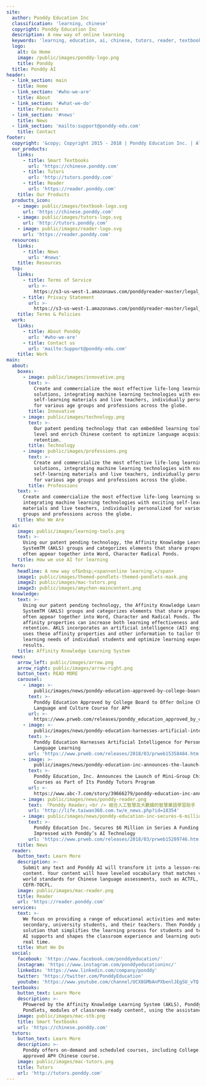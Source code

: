 ```yaml
---
site:
  author: Ponddy Education Inc
  classification: 'learning, chinese'
  copyright: Ponddy Education Inc
  description: A new way of online learning
  keywords: 'learning, education, ai, chinese, tutors, reader, textbook'
  logo:
    alt: Go Home
    image: /public/images/ponddy-logo.png
    title: Ponddy
  title: Ponddy AI
header:
  - link_section: main
    title: Home
  - link_section: '#who-we-are'
    title: About
  - link_section: '#what-we-do'
    title: Products
  - link_section: '#news'
    title: News
  - link_section: 'mailto:support@ponddy-edu.com'
    title: Contact
footer:
  copyright: '&copy; Copyright 2015 - 2018 | Ponddy Education Inc. | All Rights Reserved'
  our_products:
    links:
      - title: Smart Textbooks
        url: 'https://chinese.ponddy.com'
      - title: Tutors
        url: 'http://tutors.ponddy.com'
      - title: Reader
        url: 'https://reader.ponddy.com'
    title: Our Products
  products_icon:
    - image: public/images/textbook-logo.svg
      url: 'https://chinese.ponddy.com'
    - image: public/images/tutors-logo.svg
      url: 'http://tutors.ponddy.com'
    - image: public/images/reader-logo.svg
      url: 'https://reader.ponddy.com'
  resources:
    links:
      - title: News
        url: '#news'
    title: Resources
  tnp:
    links:
      - title: Terms of Service
        url: >-
          https://s3-us-west-1.amazonaws.com/ponddyreader-master/legal_documents/terms.html
      - title: Privacy Statement
        url: >-
          https://s3-us-west-1.amazonaws.com/ponddyreader-master/legal_documents/privacy.html
    title: Terms & Policies
  work:
    links:
      - title: About Ponddy
        url: '#who-we-are'
      - title: Contact us
        url: 'mailto:Support@ponddy-edu.com'
    title: Work
main:
  about:
    boxes:
      - image: public/images/innovative.png
        text: >-
          Create and commercialize the most effective life-long learning
          solutions, integrating machine learning technologies with exciting
          self-learning materials and live teachers, individually personalized
          for various age groups and professions across the globe.
        title: Innovative
      - image: public/images/technology.png
        text: >-
          Our patent pending technology that can embedded learning tools which
          level and enrich Chinese content to optimize language acquisition and
          retention.
        title: Technology
      - image: public/images/professions.png
        text: >-
          Create and commercialize the most effective life-long learning
          solutions, integrating machine learning technologies with exciting
          self-learning materials and live teachers, individually personalized
          for various age groups and professions across the globe.
        title: Professions
    text: >-
      Create and commercialize the most effective life-long learning solutions,
      integrating machine learning technologies with exciting self-learning
      materials and live teachers, individually personalized for various age
      groups and professions across the globe.
    title: Who We Are
  ai:
    image: public/images/learning-tools.png
    text: >-
      Using our patent pending technology, the Affinity Knowledge Learning
      SystemTM (AKLS) groups and categorizes elements that share properties and
      often appear together into Word, Character Radical Ponds.
    title: How we use AI for learning
  hero:
    headline: A new way of&nbsp;<span>online learning.</span>
    image1: public/images/themed-pondlets-themed-pondlets-mask.png
    image2: public/images/mac-tutors.png
    image3: public/images/amychen-maincontent.png
  knowledge:
    text: >-
      Using our patent pending technology, the Affinity Knowledge Learning
      SystemTM (AKLS) groups and categorizes elements that share properties and
      often appear together into Word, Character and Radical Ponds. These
      affinity properties can increase both learning effectiveness and
      retention. AKLS incorporates an artificial intelligence (AI) engine that
      uses these affinity properties and other information to tailor the
      learning needs of individual students and optimize learning experience and
      results.
    title: Affinity Knowledge Learning System
  news:
    arrow_left: public/images/arrow.png
    arrow_right: public/images/arrow-right.png
    button_text: READ MORE
    carousel:
      - image: >-
          public/images/news/ponddy-education-approved-by-college-board-to-offer.png
        text: >-
          Ponddy Education Approved by College Board to Offer Online Chinese
          Language and Culture Course for AP®
        url: >-
          https://www.prweb.com/releases/ponddy_education_approved_by_college_board_to_offer_online_chinese_language_and_culture_course_for_ap/prweb15634924.htm
      - image: >-
          public/images/news/ponddy-education-harnesses-artificial-intelligence.png
        text: >-
          Ponddy Education Harnesses Artificial Intelligence for Personalized
          Language Learning
        url: 'https://www.prweb.com/releases/2018/03/prweb15358484.htm'
      - image: >-
          public/images/news/ponddy-education-inc-announces-the-launch-of-mini.png
        text: >-
          Ponddy Education, Inc. Announces the Launch of Mini-Group Chinese
          Courses as Part of Its Ponddy Tutors Program
        url: >-
          https://www.abc-7.com/story/39666279/ponddy-education-inc-announces-the-launch-of-mini-group-chinese-courses-as-part-of-its-ponddy-tutors-program
      - image: public/images/news/ponddy-reader.png
        text: 「Ponddy Reader」<br /> 結合人工智慧及大數據的智慧華語學習助手
        url: 'http://life.taiwan368.com.tw/e_news.php?id=18354'
      - image: public/images/news/ponddy-education-inc-secures-6-million.png
        text: >-
          Ponddy Education Inc. Secures $6 Million in Series A Funding Investors
          Impressed with Ponddy’s AI Technology
        url: 'https://www.prweb.com/releases/2018/03/prweb15289746.htm'
    title: News
  reader:
    button_text: Learn More
    description: >-
      Submit any text and Ponddy AI will transform it into a lesson-ready
      content. Your content will have leveled vocabulary that matches various
      world standards for Chinese language assessments, such as ACTFL, HSK,
      CEFR-TOCFL.
    image: public/images/mac-reader.png
    title: Reader
    url: 'https://reader.ponddy.com'
  services:
    text: >-
      We focus on providing a range of educational activities and material for
      secondary, university students, and their teachers. Then Ponddy provides a
      solution that simplifies the learning process for students and teachers.
      AI supports and shapes the classroom experience and learning outcomes in
      real time.
    title: What We Do
  social:
    facebook: 'https://www.facebook.com/ponddyeducation/'
    instagram: 'https://www.instagram.com/ponddyeducationinc/'
    linkedin: 'https://www.linkedin.com/company/ponddy'
    twitter: 'https://twitter.com/PonddyEducation'
    youtube: 'https://www.youtube.com/channel/UCX8GMbAnPXbenlJEgSU_vTQ'
  textbooks:
    button_text: Learn More
    description: >-
      PPowered by the Affinity Knowledge Learning System (AKLS), Ponddy creates
      Pondlets, modules of classroom-ready content, using the assistance of AI.
    image: public/images/mac-stb.png
    title: Smart Textbooks
    url: 'https://chinese.ponddy.com'
  tutors:
    button_text: Learn More
    description: >-
      Ponddy offers on-demand and scheduled courses, including College Board
      approved AP® Chinese course.
    image: public/images/mac-tutors.png
    title: Tutors
    url: 'http://tutors.ponddy.com'
---
```


